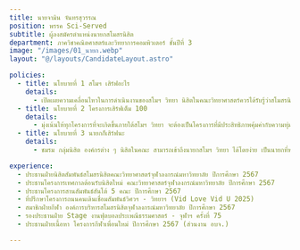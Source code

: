 ```yaml
---
title: นายจามิน จันทรสุวรรณ
position: พรรค Sci-Served
subtitle: ผู้ลงสมัครตำแหน่งนายกสโมสรนิสิต
department: ภาควิชาคณิตศาสตร์และวิทยาการคอมพิวเตอร์ ชั้นปีที่ 3
image: "/images/01_นายก.webp"
layout: "@/layouts/CandidateLayout.astro"

policies:
  - title: นโยบายที่ 1 สโมฯ เสิร์ฟอะไร
    details:
      - เปิดเผยความเคลื่อนไหวในการดําเนินงานของสโมฯ วิทยา นิสิตในคณะวิทยาศาสตร์ควรได้รับรู้ว่าสโมสรนิสิตมีหน้าที่อะไรและได้ทําอะไรแล้วบ้างในช่วงเวลาที่ผ่านมาโดยจะส่งเสริมให้มีการรายงานผลการดําเนินการสโมสรนิสิตฯ ทุกไตรมาส
  - title: นโยบายที่ 2 โครงการเสิร์ฟเต็ม 100
    details:
      - มุ่งเน้นให้ทุกโครงการที่จะเกิดขึ้นภายใต้สโมฯ วิทยา จะต้องเป็นโครงการที่มีประสิทธิภาพคุ้มค่ากับความทุ่มเท งบประมาณ และมีวัตถุประสงค์ที่ตอบโจทย์นิสิตในคณะ
  - title: นโยบายที่ 3 นายกก็เสิร์ฟนะ
    details:
      - ชมรม กลุ่มนิสิต องค์กรต่าง ๆ นิสิตในคณะ สามารถเข้าถึงนายกสโมฯ วิทยา ได้โดยง่าย เป็นนายกที่พร้อมเสิร์ฟทุกคําปรึกษา และรับฟังปัญหาของทุกคนประสบการณ์การทํางาน หรือ กิจกรรมที่เคยเข้าร่วม

experience:
  - ประธานฝ่ายนิสิตสัมพันธ์สโมสรนิสิตคณะวิทยาศาสตร์จุฬาลงกรณ์มหาวิทยาลัย ปีการศึกษา 2567
  - ประธานโครงการเทศกาลต้อนรับนิสิตใหม่ คณะวิทยาศาสตร์จุฬาลงกรณ์มหาวิทยาลัย ปีการศึกษา 2567
  - ประธานโครงการสานสัมพันธ์สันโต้ 5 คณะ ปีการศึกษา 2567
  - ที่ปรึกษาโครงการถนนคนเดินเชื่อมสัมพันธ์วิศวฯ - วิทยาฯ (Vid Love Vid U 2025)
  - สมาชิกฝ่ายกีฬา องค์การบริหารสโมสรนิสิตจุฬาลงกรณ์มหาวิทยาลัย ปีการศึกษา 2567
  - รองประธานฝ่าย Stage งานฟุตบอลประเพณีธรรมศาสตร์ - จุฬาฯ ครั้งที่ 75
  - ประธานฝ่ายเนื้อหา โครงการกีฬาเพื่อนใหม่ ปีการศึกษา 2567 (ส่วนงาน อบจ.)

---
```

